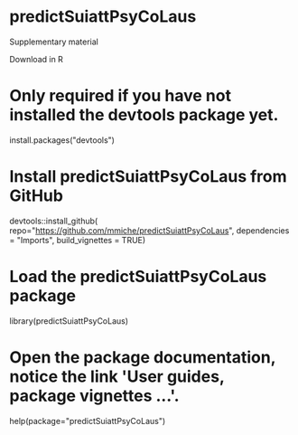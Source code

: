 # predictSuiattPsyCoLaus
Supplementary material

Download in R

# Only required if you have not installed the devtools package yet.
install.packages("devtools")
# Install predictSuiattPsyCoLaus from GitHub
devtools::install_github(
    repo="https://github.com/mmiche/predictSuiattPsyCoLaus",
    dependencies = "Imports", build_vignettes = TRUE)
# Load the predictSuiattPsyCoLaus package
library(predictSuiattPsyCoLaus)
# Open the package documentation, notice the link 'User guides, package vignettes ...'.
help(package="predictSuiattPsyCoLaus")
